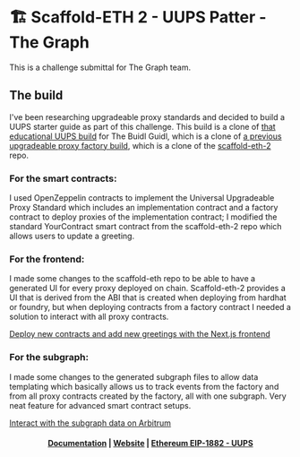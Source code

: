 # 🏗 Scaffold-ETH 2 - UUPS Patter - The Graph

This is a challenge submittal for The Graph team.

## The build

I've been researching upgradeable proxy standards and decided to build a UUPS starter guide as part of this challenge. This build is a clone of [that educational UUPS build](https://github.com/gotnoshoeson/se2-uups) for The Buidl Guidl, which is a clone of [a previous upgradeable proxy factory build](https://github.com/gotnoshoeson/se-transparent-proxy), which is a clone of the [scaffold-eth-2](https://github.com/scaffold-eth/scaffold-eth-2) repo.

### For the smart contracts:

I used OpenZeppelin contracts to implement the Universal Upgradeable Proxy Standard which includes an implementation contract and a factory contract to deploy proxies of the implementation contract; I modified the standard YourContract smart contract from the scaffold-eth-2 repo which allows users to update a greeting.

### For the frontend:

I made some changes to the scaffold-eth repo to be able to have a generated UI for every proxy deployed on chain. Scaffold-eth-2 provides a UI that is derived from the ABI that is created when deploying from hardhat or foundry, but when deploying contracts from a factory contract I needed a solution to interact with all proxy contracts.

[Deploy new contracts and add new greetings with the Next.js frontend](https://thegraph-challenge-nextjs.vercel.app/)

### For the subgraph:

I made some changes to the generated subgraph files to allow data templating which basically allows us to track events from the factory and from all proxy contracts created by the factory, all with one subgraph. Very neat feature for advanced smart contract setups.

[Interact with the subgraph data on Arbitrum](https://thegraph.com/explorer/subgraphs/32QTGAkUQNSXcWEkotAJh4WxB35rQNrYjPJPzkS1EK98?view=Overview&chain=arbitrum-one)


<h4 align="center">
  <a href="https://docs.scaffoldeth.io">Documentation</a> |
  <a href="https://scaffoldeth.io">Website</a> |
  <a href="https://eips.ethereum.org/EIPS/eip-1822">Ethereum EIP-1882 - UUPS</a>
</h4>


